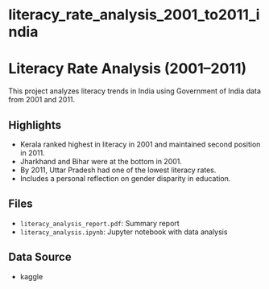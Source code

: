 # literacy_rate_analysis_2001_to2011_india
# Literacy Rate Analysis (2001–2011)

This project analyzes literacy trends in India using Government of India data from 2001 and 2011.

## Highlights
- Kerala ranked highest in literacy in 2001 and maintained second position in 2011.
- Jharkhand and Bihar were at the bottom in 2001.
- By 2011, Uttar Pradesh had one of the lowest literacy rates.
- Includes a personal reflection on gender disparity in education.

## Files
- `literacy_analysis_report.pdf`: Summary report
- `literacy_analysis.ipynb`: Jupyter notebook with data analysis

## Data Source
- kaggle

